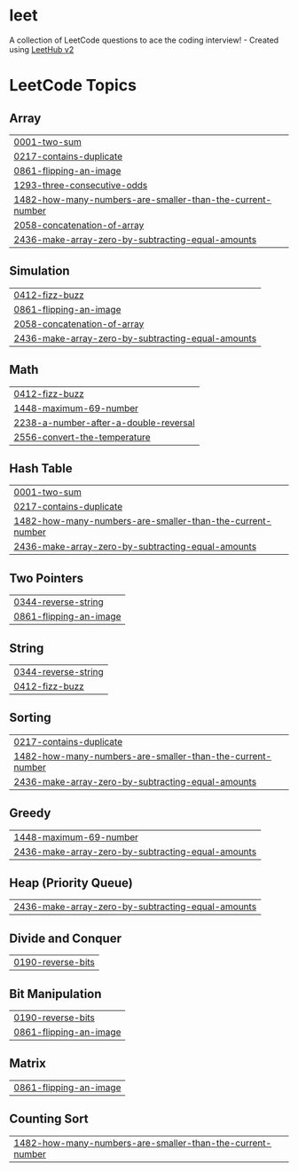 # leet
A collection of LeetCode questions to ace the coding interview! - Created using [LeetHub v2](https://github.com/arunbhardwaj/LeetHub-2.0)

<!---LeetCode Topics Start-->
# LeetCode Topics
## Array
|  |
| ------- |
| [0001-two-sum](https://github.com/junaid9001/leet/tree/master/0001-two-sum) |
| [0217-contains-duplicate](https://github.com/junaid9001/leet/tree/master/0217-contains-duplicate) |
| [0861-flipping-an-image](https://github.com/junaid9001/leet/tree/master/0861-flipping-an-image) |
| [1293-three-consecutive-odds](https://github.com/junaid9001/leet/tree/master/1293-three-consecutive-odds) |
| [1482-how-many-numbers-are-smaller-than-the-current-number](https://github.com/junaid9001/leet/tree/master/1482-how-many-numbers-are-smaller-than-the-current-number) |
| [2058-concatenation-of-array](https://github.com/junaid9001/leet/tree/master/2058-concatenation-of-array) |
| [2436-make-array-zero-by-subtracting-equal-amounts](https://github.com/junaid9001/leet/tree/master/2436-make-array-zero-by-subtracting-equal-amounts) |
## Simulation
|  |
| ------- |
| [0412-fizz-buzz](https://github.com/junaid9001/leet/tree/master/0412-fizz-buzz) |
| [0861-flipping-an-image](https://github.com/junaid9001/leet/tree/master/0861-flipping-an-image) |
| [2058-concatenation-of-array](https://github.com/junaid9001/leet/tree/master/2058-concatenation-of-array) |
| [2436-make-array-zero-by-subtracting-equal-amounts](https://github.com/junaid9001/leet/tree/master/2436-make-array-zero-by-subtracting-equal-amounts) |
## Math
|  |
| ------- |
| [0412-fizz-buzz](https://github.com/junaid9001/leet/tree/master/0412-fizz-buzz) |
| [1448-maximum-69-number](https://github.com/junaid9001/leet/tree/master/1448-maximum-69-number) |
| [2238-a-number-after-a-double-reversal](https://github.com/junaid9001/leet/tree/master/2238-a-number-after-a-double-reversal) |
| [2556-convert-the-temperature](https://github.com/junaid9001/leet/tree/master/2556-convert-the-temperature) |
## Hash Table
|  |
| ------- |
| [0001-two-sum](https://github.com/junaid9001/leet/tree/master/0001-two-sum) |
| [0217-contains-duplicate](https://github.com/junaid9001/leet/tree/master/0217-contains-duplicate) |
| [1482-how-many-numbers-are-smaller-than-the-current-number](https://github.com/junaid9001/leet/tree/master/1482-how-many-numbers-are-smaller-than-the-current-number) |
| [2436-make-array-zero-by-subtracting-equal-amounts](https://github.com/junaid9001/leet/tree/master/2436-make-array-zero-by-subtracting-equal-amounts) |
## Two Pointers
|  |
| ------- |
| [0344-reverse-string](https://github.com/junaid9001/leet/tree/master/0344-reverse-string) |
| [0861-flipping-an-image](https://github.com/junaid9001/leet/tree/master/0861-flipping-an-image) |
## String
|  |
| ------- |
| [0344-reverse-string](https://github.com/junaid9001/leet/tree/master/0344-reverse-string) |
| [0412-fizz-buzz](https://github.com/junaid9001/leet/tree/master/0412-fizz-buzz) |
## Sorting
|  |
| ------- |
| [0217-contains-duplicate](https://github.com/junaid9001/leet/tree/master/0217-contains-duplicate) |
| [1482-how-many-numbers-are-smaller-than-the-current-number](https://github.com/junaid9001/leet/tree/master/1482-how-many-numbers-are-smaller-than-the-current-number) |
| [2436-make-array-zero-by-subtracting-equal-amounts](https://github.com/junaid9001/leet/tree/master/2436-make-array-zero-by-subtracting-equal-amounts) |
## Greedy
|  |
| ------- |
| [1448-maximum-69-number](https://github.com/junaid9001/leet/tree/master/1448-maximum-69-number) |
| [2436-make-array-zero-by-subtracting-equal-amounts](https://github.com/junaid9001/leet/tree/master/2436-make-array-zero-by-subtracting-equal-amounts) |
## Heap (Priority Queue)
|  |
| ------- |
| [2436-make-array-zero-by-subtracting-equal-amounts](https://github.com/junaid9001/leet/tree/master/2436-make-array-zero-by-subtracting-equal-amounts) |
## Divide and Conquer
|  |
| ------- |
| [0190-reverse-bits](https://github.com/junaid9001/leet/tree/master/0190-reverse-bits) |
## Bit Manipulation
|  |
| ------- |
| [0190-reverse-bits](https://github.com/junaid9001/leet/tree/master/0190-reverse-bits) |
| [0861-flipping-an-image](https://github.com/junaid9001/leet/tree/master/0861-flipping-an-image) |
## Matrix
|  |
| ------- |
| [0861-flipping-an-image](https://github.com/junaid9001/leet/tree/master/0861-flipping-an-image) |
## Counting Sort
|  |
| ------- |
| [1482-how-many-numbers-are-smaller-than-the-current-number](https://github.com/junaid9001/leet/tree/master/1482-how-many-numbers-are-smaller-than-the-current-number) |
<!---LeetCode Topics End-->